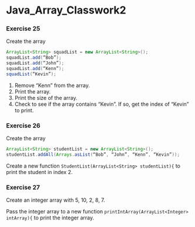 # Java_Array_Classwork2

### Exercise 25
Create the array
```java
ArrayList<String> squadList = new ArrayList<String>();
squadList.add(“Bob”);
squadList.add(“John”);
squadList.add(“Kenn”);
squadList(“Kevin”);
```
1. Remove “Kenn” from the array.
2. Print the array.
3. Print the size of the array.
4. Check to see if the array contains “Kevin”. If so, get the index of “Kevin” to print.

### Exercise 26
Create the array
```java
ArrayList<String> studentList = new ArrayList<String>();
studentList.addAll(Arrays.asList(“Bob”, “John”, “Kenn”, “Kevin”));
```
Create a new function ```StudentList(ArrayList<String> studentList){``` to print the student in index 2.

### Exercise 27
Create an integer array with 5, 10, 2, 8, 7.

Pass the integer array to a new function ```printIntArray(ArrayList<Integer> intArray){``` to print the integer array.
